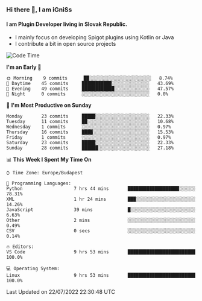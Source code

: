 ### Hi there 👋, I am iGniSs

#### I am Plugin Developer living in Slovak Republic.
- I mainly focus on developing Spigot plugins using Kotlin or Java
- I contribute a bit in open source projects

<!--START_SECTION:waka-->
![Code Time](http://img.shields.io/badge/Code%20Time-840%20hrs%2045%20mins-blue)

**I'm an Early 🐤** 

```text
🌞 Morning    9 commits      ██░░░░░░░░░░░░░░░░░░░░░░░   8.74% 
🌆 Daytime    45 commits     ███████████░░░░░░░░░░░░░░   43.69% 
🌃 Evening    49 commits     ████████████░░░░░░░░░░░░░   47.57% 
🌙 Night      0 commits      ░░░░░░░░░░░░░░░░░░░░░░░░░   0.0%

```
📅 **I'm Most Productive on Sunday** 

```text
Monday       23 commits     █████░░░░░░░░░░░░░░░░░░░░   22.33% 
Tuesday      11 commits     ██░░░░░░░░░░░░░░░░░░░░░░░   10.68% 
Wednesday    1 commits      ░░░░░░░░░░░░░░░░░░░░░░░░░   0.97% 
Thursday     16 commits     ████░░░░░░░░░░░░░░░░░░░░░   15.53% 
Friday       1 commits      ░░░░░░░░░░░░░░░░░░░░░░░░░   0.97% 
Saturday     23 commits     █████░░░░░░░░░░░░░░░░░░░░   22.33% 
Sunday       28 commits     ██████░░░░░░░░░░░░░░░░░░░   27.18%

```


📊 **This Week I Spent My Time On** 

```text
⌚︎ Time Zone: Europe/Budapest

💬 Programming Languages: 
Python                   7 hrs 44 mins       ███████████████████░░░░░░   78.31% 
XML                      1 hr 24 mins        ███░░░░░░░░░░░░░░░░░░░░░░   14.26% 
JavaScript               39 mins             █░░░░░░░░░░░░░░░░░░░░░░░░   6.63% 
Other                    2 mins              ░░░░░░░░░░░░░░░░░░░░░░░░░   0.49% 
CSV                      0 secs              ░░░░░░░░░░░░░░░░░░░░░░░░░   0.14%

🔥 Editors: 
VS Code                  9 hrs 53 mins       █████████████████████████   100.0%

💻 Operating System: 
Linux                    9 hrs 53 mins       █████████████████████████   100.0%

```


 Last Updated on 22/07/2022 22:30:48 UTC
<!--END_SECTION:waka-->